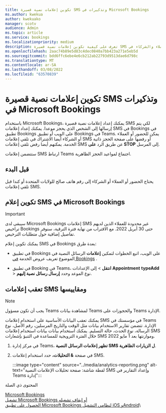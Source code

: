 ```yaml
---
title: تكوين إعلامات نصية قصيرة SMS وتذكيرات في Microsoft Bookings
ms.author: kwekua
author: kwekuako
manager: scotv
audience: Admin
ms.topic: article
ms.service: bookings
ms.localizationpriority: medium
description: تعرف على كيفية تكوين إعلامات نصية قصيرة SMS للعملاء والعملاء والشركاء في Microsoft Bookings.
ms.openlocfilehash: 2aac74b89e5d83c4dec0840a7bb423a271e5eb5d
ms.sourcegitcommit: bdd6ffc6ebe4e6cb212ab22793d9513dae6d798c
ms.translationtype: MT
ms.contentlocale: ar-SA
ms.lasthandoff: 03/08/2022
ms.locfileid: "63570839"
---
```

# <a name="configure-sms-text-notifications-and-reminders-in-microsoft-bookings"></a>تكوين إعلامات نصية قصيرة SMS وتذكيرات في Microsoft Bookings

باستخدام Microsoft Bookings، يمكنك إعداد إعلامات نصية قصيرة SMS لكي يتم إرسالها إلى الشخص الذي يحجز موعدا. يمكنك إعداد إعلامات SMS في Bookings في تطبيق Bookings على الويب أو تطبيق Bookings في Teams. يمكن للحضور أو العملاء أو الشركاء أيضا الاشتراك في تلقي إعلامات SMS أو رفضها على صفحة الحجز ذاتية الخدمة. يمكنهم أيضا رفض تلقي إعلامات SMS عن طريق الرد **على STOP** إلى المرسل.

ستتضمن إعلامات SMS ارتباط Teams اجتماع لمواعيد الحجز الظاهرية.

## <a name="before-you-begin"></a>قبل البدء

يحتاج الحضور أو العملاء أو الشركاء إلى رقم هاتف صالح للولايات المتحدة أو كندا قبل تلقي إعلامات SMS.

## <a name="configure-sms-notification-in-microsoft-bookings"></a>تكوين إعلام SMS في Microsoft Bookings

> [!IMPORTANT]
> سيبقى لدى Microsoft Bookings إعلامات SMS غير محدودة للعملاء الذين لديهم تراخيص Bookings حتى 30 أبريل 2022. مع الاقتراب من نهاية فترة الترقية، سنوفر تفاصيل إضافية حول متطلبات الترخيص.

يمكنك تكوين إعلام SMS في Bookings بعدة طرق:

- في تطبيق Bookings على الويب، اتبع الخطوات لتمكين **إعلامات** الرسائل النصية في الموضوع تعريف عروض الخدمة [في Bookings](define-service-offerings.md) .

- في تطبيق Booking في Teams، **انتقل** >  إلى الإعدادات **Appointment** **typeAdd** >  نوع الموعد وحدد **إرسال رسائل نصية إليهم**.

## <a name="tracking-and-metrics-for-sms-notifications"></a>تعقب إعلامات SMS ومقاييسها

> [!NOTE]
> يجب أن تكون مسؤول Teams لمشاهدة بيانات Teams والحجوزات على Teams الإدارة.

يمكنك تعقب البيانات الأساسية على استخدام إعلامات SMS في مؤسستك في Teams الإدارة. تتضمن تقارير الاستخدام بيانات مثل الوقت والتاريخ المرسلين، رقم الأصل، نوع الرسالة، نوع الحدث، حالة التسليم. يمكنك استخدام بيانات بيانات استخدام إعلامات SMS خلال الفترة الترويجية للمساعدة في التنبؤ بإشعارات SMS وموازنتها بعد 1 مايو 2022.

1. في مركز إدارة Teams، **تظهر إعلامات الرسائل النصية SMS ل الزيارات الظاهرية**.

2. في صفحة **& التحليلات،** حدد استخدام إعلامات SMS.

    :::image type="content" source="../media/analytics-reporting.png" alt-text="لقطة شاشة: صفحة تحليلات الإعلامات النصية SMS وإعداد التقارير في Teams إدارة":::

المحتوى ذي الصلة

[Microsoft Bookings](bookings-overview.md)\
[تشغيل Microsoft Bookings أو إيقاف تشغيله](turn-bookings-on-or-off.md)\
[الحصول على تطبيق Microsoft Bookings لنظامي التشغيل iOS وAndroid](get-bookings-app.md)\
